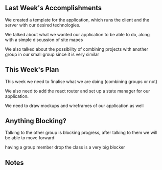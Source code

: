 ## Last Week's Accomplishments

We created a template for the application, which runs the client and the server with our desired technologies.

We talked about what we wanted our application to be able to do, along with a simple discussion of site mapes

We also talked about the possibility of combining projects with another group in our small group since it is very similar

## This Week's Plan

This week we need to finalise what we are doing (combining groups or not)

We also need to add the react router and set up a state manager for our application.

We need to draw mockups and wireframes of our application as well

## Anything Blocking?

Talking to the other group is blocking progress, after talking to them we will be able to move forward

having a group member drop the class is a very big blocker

## Notes


